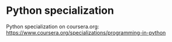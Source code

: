 # Python specialization
Python specialization on coursera.org: https://www.coursera.org/specializations/programming-in-python
